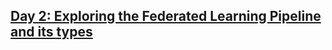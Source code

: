 ## [Day 2: Exploring the Federated Learning Pipeline and its types](https://www.linkedin.com/pulse/day-2-exploring-federated-learning-pipeline-its-ef5of/?trackingId=z0ipNdRMcC2GnlMh2%2BTfhw%3D%3D)
